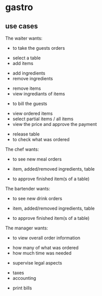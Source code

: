 # gastro

## use cases

The waiter wants:
- to take the guests orders
 + select a table
 + add items
  * add ingredients
  * remove ingredients
 + remove items
 + view ingrediants of items
- to bill the guests
 + view ordered items
 + select partial items / all items
 + view the price and approve the payment
- release table
- to check what was ordered

The chef wants:
- to see new meal orders
 + item, added/removed ingredients, table
- to approve finished item(s of a table)

The bartender wants:
- to see new drink orders
 + item, added/removed ingredients, table
- to approve finished item(s of a table)

The manager wants:
- to view overall order information
 + how many of what was ordered
 + how much time was needed
- supervise legal aspects
 + taxes
 + accounting
- print bills